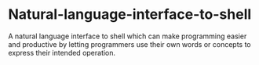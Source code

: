 # Natural-language-interface-to-shell
 A natural language interface to shell which can make programming easier and productive by letting programmers use their own words or concepts to express their intended operation.
